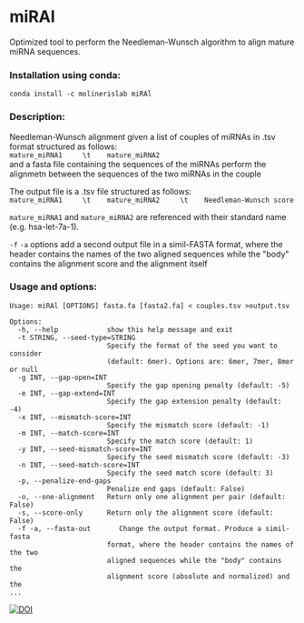 # miRAl
Optimized tool to perform the Needleman-Wunsch algorithm to align mature miRNA sequences.

### Installation using conda:
```conda install -c molinerislab miRAl```

### Description:
Needleman-Wunsch alignment given a list of couples of miRNAs in .tsv format structured as follows: \
                    ```mature_miRNA1     \t    mature_miRNA2 ``` \
and a fasta file containing the sequences of the miRNAs perform the alignmetn between the sequences of the two miRNAs in the couple                                                                

The output file is a .tsv file structured as follows: \
                    ```mature_miRNA1     \t    mature_miRNA2     \t    Needleman-Wunsch score ```

```mature_miRNA1``` and ```mature_miRNA2``` are referenced with their standard name (e.g. hsa-let-7a-1).

```-f``` ```-a``` options add a second output file in a simil-FASTA format, where the header contains the names of the two aligned sequences while the "body" contains the alignment score and the alignment itself    

### Usage and options:
```
Usage: miRAl [OPTIONS] fasta.fa [fasta2.fa] < couples.tsv >output.tsv

Options:
  -h, --help            show this help message and exit
  -t STRING, --seed-type=STRING
                        Specify the format of the seed you want to consider
                        (default: 6mer). Options are: 6mer, 7mer, 8mer or null
  -g INT, --gap-open=INT
                        Specify the gap opening penalty (default: -5)
  -e INT, --gap-extend=INT
                        Specify the gap extension penalty (default: -4)
  -x INT, --mismatch-score=INT
                        Specify the mismatch score (default: -1)
  -m INT, --match-score=INT
                        Specify the match score (default: 1)
  -y INT, --seed-mismatch-score=INT
                        Specify the seed mismatch score (default: -3)
  -n INT, --seed-match-score=INT
                        Specify the seed match score (default: 3)
  -p, --penalize-end-gaps
                        Penalize end gaps (default: False)
  -o, --one-alignment   Return only one alignment per pair (default: False)
  -s, --score-only      Return only the alignment score (default: False)
  -f -a, --fasta-out       Change the output format. Produce a simil-fasta
                        format, where the header contains the names of the two
                        aligned sequences while the "body" contains the
                        alignment score (absolute and normalized) and the
...
```


[![DOI](https://zenodo.org/badge/852122116.svg)](https://zenodo.org/doi/10.5281/zenodo.13683069)
